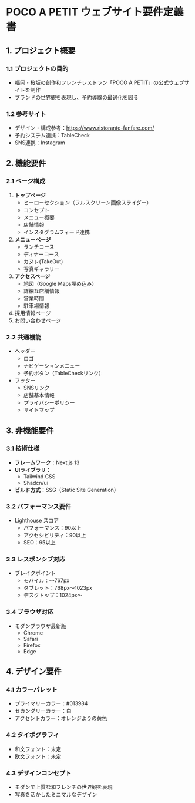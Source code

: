 # POCO A PETIT ウェブサイト要件定義書

## 1. プロジェクト概要

### 1.1 プロジェクトの目的

- 福岡・桜坂の創作和フレンチレストラン「POCO A PETIT」の公式ウェブサイトを制作
- ブランドの世界観を表現し、予約導線の最適化を図る

### 1.2 参考サイト

- デザイン・構成参考：https://www.ristorante-fanfare.com/
- 予約システム連携：TableCheck
- SNS連携：Instagram

## 2. 機能要件

### 2.1 ページ構成

1. **トップページ**
    - ヒーローセクション（フルスクリーン画像スライダー）
    - コンセプト
    - メニュー概要
    - 店舗情報
    - インスタグラムフィード連携
2. **メニューページ**
    - ランチコース
    - ディナーコース
    - カヌレ(TakeOut)
    - 写真ギャラリー
3. **アクセスページ**
    - 地図（Google Maps埋め込み）
    - 詳細な店舗情報
    - 営業時間
    - 駐車場情報
4. 採用情報ページ
5. お問い合わせページ

### 2.2 共通機能

- ヘッダー
    - ロゴ
    - ナビゲーションメニュー
    - 予約ボタン（TableCheckリンク）
- フッター
    - SNSリンク
    - 店舗基本情報
    - プライバシーポリシー
    - サイトマップ

## 3. 非機能要件

### 3.1 技術仕様

- **フレームワーク**：Next.js 13
- **UIライブラリ**：
    - Tailwind CSS
    - Shadcn/ui
- **ビルド方式**：SSG（Static Site Generation）

### 3.2 パフォーマンス要件

- Lighthouse スコア
    - パフォーマンス：90以上
    - アクセシビリティ：90以上
    - SEO：95以上

### 3.3 レスポンシブ対応

- ブレイクポイント
    - モバイル：〜767px
    - タブレット：768px〜1023px
    - デスクトップ：1024px〜

### 3.4 ブラウザ対応

- モダンブラウザ最新版
    - Chrome
    - Safari
    - Firefox
    - Edge

## 4. デザイン要件

### 4.1 カラーパレット

- プライマリーカラー：#013984
- セカンダリーカラー：白
- アクセントカラー：オレンジよりの黄色

### 4.2 タイポグラフィ

- 和文フォント：未定
- 欧文フォント：未定

### 4.3 デザインコンセプト

- モダンで上質な和フレンチの世界観を表現
- 写真を活かしたミニマルなデザイン 